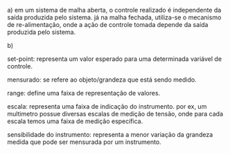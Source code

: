 a) em um sistema de malha aberta, o controle realizado é independente da saída produzida pelo sistema. já na malha fechada, utiliza-se o mecanismo de re-alimentação, onde a ação de controle tomada depende da saída produzida pelo sistema.

b) 

set-point: representa um valor esperado para uma determinada variável de controle.

mensurado: se refere ao objeto/grandeza que está sendo medido.

range: define uma faixa de representação de valores.

escala: representa uma faixa de indicação do instrumento. por ex, um multimetro possue diversas escalas de medição de tensão, onde para cada escala temos uma faixa de medição específica.

sensibilidade do instrumento: representa a menor variação da grandeza medida que pode ser mensurada por um instrumento.
